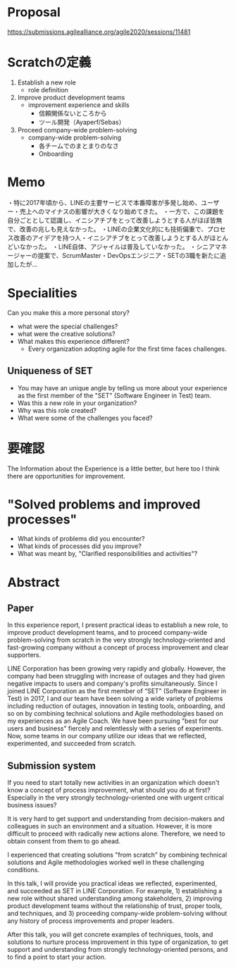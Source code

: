 
# Proposal
https://submissions.agilealliance.org/agile2020/sessions/11481


# Scratchの定義
1. Establish a new role
    - role definition
2. Improve product development teams
    - improvement experience and skills
        - 信頼関係ないところから
        - ツール開発（Ayaperf/Sebas）
3. Proceed company-wide problem-solving
    - company-wide problem-solving
        - 各チームでのまとまりのなさ
        - Onboarding


# Memo
・特に2017年頃から、LINEの主要サービスで本番障害が多発し始め、ユーザー・売上へのマイナスの影響が大きくなり始めてきた。
・一方で、この課題を自分ごととして認識し、イニシアチブをとって改善しようとする人がほぼ皆無で、改善の兆しも見えなかった。
・LINEの企業文化的にも技術偏重で、プロセス改善のアイデアを持つ人・イニシアチブをとって改善しようとする人がほとんどいなかった。
・LINE自体、アジャイルは普及していなかった。
・シニアマネージャーの提案で、ScrumMaster・DevOpsエンジニア・SETの3職を新たに追加したが…


# Specialities
Can you make this a more personal story?
- what were the special challenges?
- what were the creative solutions?
- What makes this experience different?
    - Every organization adopting agile for the first time faces challenges.


## Uniqueness of SET
- You may have an unique angle by telling us more about your experience as the first member of the "SET" (Software Engineer in Test) team.
- Was this a new role in your organization?
- Why was this role created?
- What were some of the challenges you faced?



# 要確認
The Information about the Experience is a little better, but here too
I think there are opportunities for improvement.

# "Solved problems and improved processes"
- What kinds of problems did you encounter?
- What kinds of processes did you improve?
- What was meant by, "Clarified responsibilities and activities"?



# Abstract

## Paper
In this experience report, I present practical ideas to establish a new role, to improve product development teams, and to proceed company-wide problem-solving from scratch in the very strongly technology-oriented and fast-growing company without a concept of process improvement and clear supporters.

LINE Corporation has been growing very rapidly and globally. However, the company had been struggling with increase of outages and they had given negative impacts to users and company's profits simultaneously. Since I joined LINE Corporation as the first member of “SET” (Software Engineer in Test) in 2017, I and our team have been solving a wide variety of problems including reduction of outages, innovation in testing tools, onboarding, and so on by combining technical solutions and Agile methodologies based on my experiences as an Agile Coach. We have been pursuing "best for our users and business" fiercely and relentlessly with a series of experiments. Now, some teams in our company utilize our ideas that we reflected, experimented, and succeeded from scratch.


## Submission system
If you need to start totally new activities in an organization which doesn't know a concept of process improvement, what should you do at first? Especially in the very strongly technology-oriented one with urgent critical business issues?

It is very hard to get support and understanding from decision-makers and colleagues in such an environment and a situation. However, it is more difficult to proceed with radically new actions alone. Therefore, we need to obtain consent from them to go ahead.

I experienced that creating solutions "from scratch" by combining technical solutions and Agile methodologies worked well in these challenging conditions.

In this talk, I will provide you practical ideas we reflected, experimented, and succeeded as SET in LINE Corporation. For example, 1) establishing a new role without shared understanding among stakeholders, 2) improving product development teams without the relationship of trust, proper tools, and techniques, and 3) proceeding company-wide problem-solving without any history of process improvements and proper leaders.

After this talk, you will get concrete examples of techniques, tools, and solutions to nurture process improvement in this type of organization, to get support and understanding from strongly technology-oriented persons, and to find a point to start your action.
